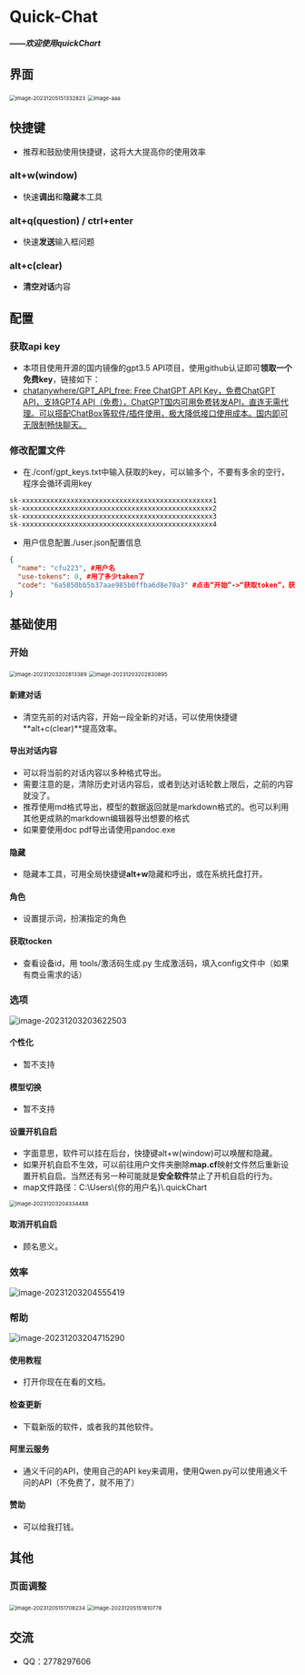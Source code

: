 # Quick-Chat

***——欢迎使用quickChart***

## 界面

<img src="help.assets/image-20231205151332823.png" alt="image-20231205151332823" style="zoom:67%;" />

<img src="help.assets/aaa.png" alt="image-aaa" style="zoom:67%;" />

## 快捷键

* 推荐和鼓励使用快捷键，这将大大提高你的使用效率

### alt+w(window)

* 快速**调出**和**隐藏**本工具 

### alt+q(question) / ctrl+enter

* 快速**发送**输入框问题 

### alt+c(clear)

* **清空对话**内容

## 配置

### 获取api key

* 本项目使用开源的国内镜像的gpt3.5 API项目，使用github认证即可**领取一个免费key**，链接如下：
* [chatanywhere/GPT_API_free: Free ChatGPT API Key，免费ChatGPT API，支持GPT4 API（免费），ChatGPT国内可用免费转发API，直连无需代理。可以搭配ChatBox等软件/插件使用，极大降低接口使用成本。国内即可无限制畅快聊天。](https://github.com/chatanywhere/GPT_API_free/tree/main)

### 修改配置文件

* 在./conf/gpt_keys.txt中输入获取的key，可以输多个，不要有多余的空行，程序会循环调用key

```
sk-xxxxxxxxxxxxxxxxxxxxxxxxxxxxxxxxxxxxxxxxxxxxxxx1
sk-xxxxxxxxxxxxxxxxxxxxxxxxxxxxxxxxxxxxxxxxxxxxxxx2
sk-xxxxxxxxxxxxxxxxxxxxxxxxxxxxxxxxxxxxxxxxxxxxxxx3
sk-xxxxxxxxxxxxxxxxxxxxxxxxxxxxxxxxxxxxxxxxxxxxxxx4
```

* 用户信息配置./user.json配置信息

``` json
{
  "name": "cfu223", #用户名
  "use-tokens": 0, #用了多少taken了
  "code": "6a5850bb5b37aae985b0ffba6d8e70a3" #点击“开始”->“获取token”，获取设备码，用项目中./tools/生成序列号.py，生成后序列号后，填入。（release中懒得砍掉这个功能了，以后再说，白嫖就自己研究一下吧，）
}
```

## 基础使用

### 开始

<img src="help.assets/image-20231203202813389.png" alt="image-20231203202813389" style="zoom:67%;" />

<img src="help.assets/image-20231203202830895.png" alt="image-20231203202830895" style="zoom:67%;" />

#### 新建对话

* 清空先前的对话内容，开始一段全新的对话，可以使用快捷键**alt+c(clear)**提高效率。

#### 导出对话内容

* 可以将当前的对话内容以多种格式导出。
* 需要注意的是，清除历史对话内容后，或者到达对话轮数上限后，之前的内容就没了。
* 推荐使用md格式导出，模型的数据返回就是markdown格式的。也可以利用其他更成熟的markdown编辑器导出想要的格式
* 如果要使用doc pdf导出请使用pandoc.exe

#### 隐藏

* 隐藏本工具，可用全局快捷键**alt+w**隐藏和呼出，或在系统托盘打开。

#### 角色

* 设置提示词，扮演指定的角色

#### 获取tocken

* 查看设备id，用 tools/激活码生成.py 生成激活码，填入config文件中（如果有商业需求的话）

### 选项

![image-20231203203622503](help.assets/image-20231203203622503.png)

#### 个性化

* 暂不支持

#### 模型切换

* 暂不支持

#### 设置开机自启

* 字面意思，软件可以挂在后台，快捷键alt+w(window)可以唤醒和隐藏。
* 如果开机自启不生效，可以前往用户文件夹删除**map.cf**映射文件然后重新设置开机自启。当然还有另一种可能就是**安全软件**禁止了开机自启的行为。
* map文件路径：C:\\Users\\{你的用户名}\\.quickChart

<img src="help.assets/image-20231203204334488.png" alt="image-20231203204334488" style="zoom:67%;" />

#### 取消开机自启

* 顾名思义。

### 效率

![image-20231203204555419](help.assets/image-20231203204555419.png)

### 帮助

![image-20231203204715290](help.assets/image-20231203204715290.png)

#### 使用教程

* 打开你现在在看的文档。

#### 检查更新

* 下载新版的软件，或者我的其他软件。

#### 阿里云服务

* 通义千问的API，使用自己的API key来调用，使用Qwen.py可以使用通义千问的API（不免费了，就不用了）

#### 赞助

* 可以给我打钱。

## 其他

### 页面调整

<img src="help.assets/image-20231205151708234.png" alt="image-20231205151708234" style="zoom:67%;" />

<img src="help.assets/image-20231205151810778.png" alt="image-20231205151810778" style="zoom:67%;" />

## 交流

* QQ：2778297606

  

